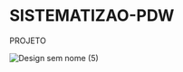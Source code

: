 # SISTEMATIZAO-PDW

PROJETO

![Design sem nome (5)](https://github.com/user-attachments/assets/dbb6c957-87c6-40f8-89ac-03368834a0f0)
